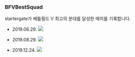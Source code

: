 ### BFVBestSquad
startergate가 배틀필드 V 최고의 분대를 달성한 매치를 기록합니다.

* 2019.06.29.
![](/files/20190629.png)

* 2019.08.29.
![](/files/20190829.png)

* 2019.12.24.
![](/files/20191224.png)
